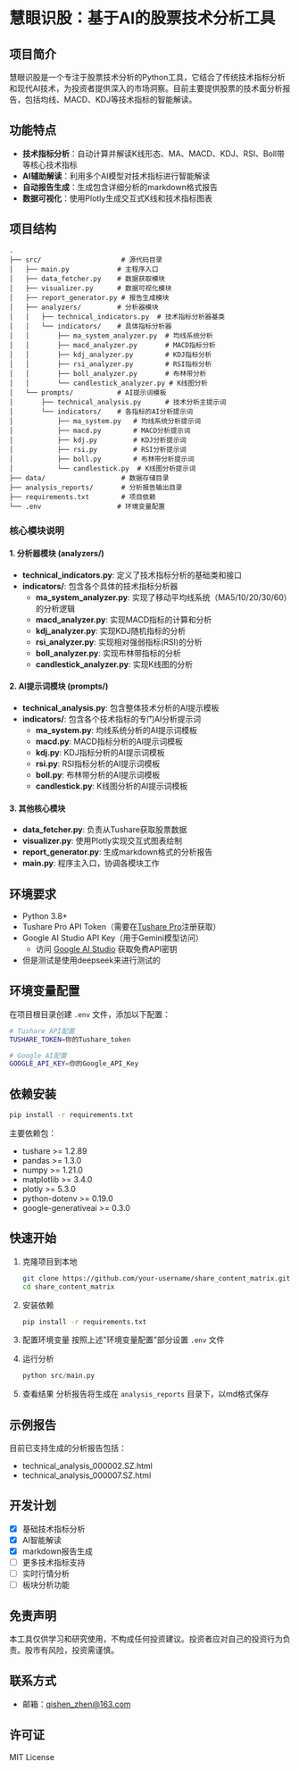 # 慧眼识股：基于AI的股票技术分析工具

## 项目简介

慧眼识股是一个专注于股票技术分析的Python工具，它结合了传统技术指标分析和现代AI技术，为投资者提供深入的市场洞察。目前主要提供股票的技术面分析报告，包括均线、MACD、KDJ等技术指标的智能解读。

## 功能特点

- **技术指标分析**：自动计算并解读K线形态、MA、MACD、KDJ、RSI、Boll带等核心技术指标
- **AI辅助解读**：利用多个AI模型对技术指标进行智能解读
- **自动报告生成**：生成包含详细分析的markdown格式报告
- **数据可视化**：使用Plotly生成交互式K线和技术指标图表

## 项目结构

```
.
├── src/                    # 源代码目录
│   ├── main.py            # 主程序入口
│   ├── data_fetcher.py    # 数据获取模块
│   ├── visualizer.py      # 数据可视化模块
│   ├── report_generator.py # 报告生成模块
│   ├── analyzers/         # 分析器模块
│   │   ├── technical_indicators.py  # 技术指标分析器基类
│   │   └── indicators/    # 具体指标分析器
│   │       ├── ma_system_analyzer.py  # 均线系统分析
│   │       ├── macd_analyzer.py       # MACD指标分析
│   │       ├── kdj_analyzer.py        # KDJ指标分析
│   │       ├── rsi_analyzer.py        # RSI指标分析
│   │       ├── boll_analyzer.py       # 布林带分析
│   │       └── candlestick_analyzer.py # K线图分析
│   └── prompts/           # AI提示词模板
│       ├── technical_analysis.py      # 技术分析主提示词
│       └── indicators/    # 各指标的AI分析提示词
│           ├── ma_system.py   # 均线系统分析提示词
│           ├── macd.py        # MACD分析提示词
│           ├── kdj.py         # KDJ分析提示词
│           ├── rsi.py         # RSI分析提示词
│           ├── boll.py        # 布林带分析提示词
│           └── candlestick.py  # K线图分析提示词
├── data/                   # 数据存储目录
├── analysis_reports/       # 分析报告输出目录
├── requirements.txt        # 项目依赖
└── .env                   # 环境变量配置
```

### 核心模块说明

#### 1. 分析器模块 (analyzers/)
- **technical_indicators.py**: 定义了技术指标分析的基础类和接口
- **indicators/**: 包含各个具体的技术指标分析器
  - **ma_system_analyzer.py**: 实现了移动平均线系统（MA5/10/20/30/60）的分析逻辑
  - **macd_analyzer.py**: 实现MACD指标的计算和分析
  - **kdj_analyzer.py**: 实现KDJ随机指标的分析
  - **rsi_analyzer.py**: 实现相对强弱指标(RSI)的分析
  - **boll_analyzer.py**: 实现布林带指标的分析
  - **candlestick_analyzer.py**: 实现K线图的分析

#### 2. AI提示词模块 (prompts/)
- **technical_analysis.py**: 包含整体技术分析的AI提示模板
- **indicators/**: 包含各个技术指标的专门AI分析提示词
  - **ma_system.py**: 均线系统分析的AI提示词模板
  - **macd.py**: MACD指标分析的AI提示词模板
  - **kdj.py**: KDJ指标分析的AI提示词模板
  - **rsi.py**: RSI指标分析的AI提示词模板
  - **boll.py**: 布林带分析的AI提示词模板
  - **candlestick.py**: K线图分析的AI提示词模板

#### 3. 其他核心模块
- **data_fetcher.py**: 负责从Tushare获取股票数据
- **visualizer.py**: 使用Plotly实现交互式图表绘制
- **report_generator.py**: 生成markdown格式的分析报告
- **main.py**: 程序主入口，协调各模块工作

## 环境要求

- Python 3.8+
- Tushare Pro API Token（需要在[Tushare Pro](https://tushare.pro/)注册获取）
- Google AI Studio API Key（用于Gemini模型访问）
  - 访问 [Google AI Studio](https://makersuite.google.com/app/apikey) 获取免费API密钥
- 但是测试是使用deepseek来进行测试的

## 环境变量配置

在项目根目录创建 `.env` 文件，添加以下配置：
```bash
# Tushare API配置
TUSHARE_TOKEN=你的Tushare_token

# Google AI配置
GOOGLE_API_KEY=你的Google_API_Key
```

## 依赖安装

```bash
pip install -r requirements.txt
```

主要依赖包：
- tushare >= 1.2.89
- pandas >= 1.3.0
- numpy >= 1.21.0
- matplotlib >= 3.4.0
- plotly >= 5.3.0
- python-dotenv >= 0.19.0
- google-generativeai >= 0.3.0

## 快速开始

1. 克隆项目到本地
   ```bash
   git clone https://github.com/your-username/share_content_matrix.git
   cd share_content_matrix
   ```

2. 安装依赖
   ```bash
   pip install -r requirements.txt
   ```

3. 配置环境变量
   按照上述"环境变量配置"部分设置 `.env` 文件

4. 运行分析
   ```python
   python src/main.py
   ```

5. 查看结果
   分析报告将生成在 `analysis_reports` 目录下，以md格式保存

## 示例报告

目前已支持生成的分析报告包括：
- technical_analysis_000002.SZ.html
- technical_analysis_000007.SZ.html

## 开发计划

- [x] 基础技术指标分析
- [x] AI智能解读
- [x] markdown报告生成
- [ ] 更多技术指标支持
- [ ] 实时行情分析
- [ ] 板块分析功能

## 免责声明

本工具仅供学习和研究使用，不构成任何投资建议。投资者应对自己的投资行为负责。股市有风险，投资需谨慎。

## 联系方式

- 邮箱：qishen_zhen@163.com

## 许可证

MIT License


